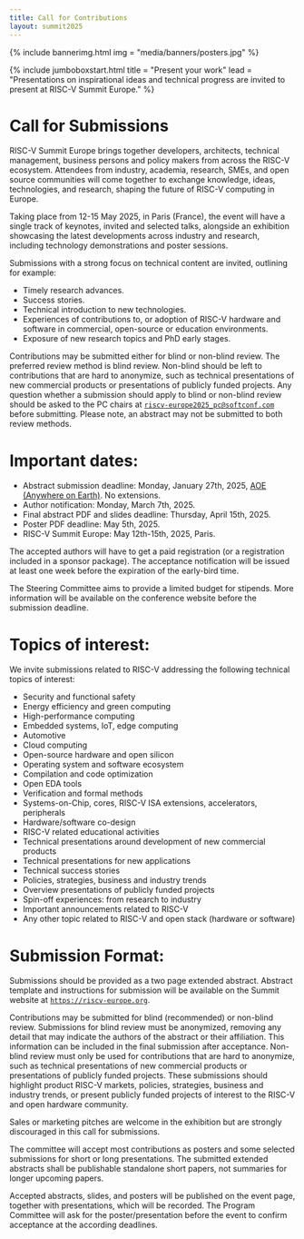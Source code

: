 ```yaml
---
title: Call for Contributions
layout: summit2025
---
```


{% include bannerimg.html
    img = "media/banners/posters.jpg"
%}

{% include jumboboxstart.html
    title = "Present your work"
    lead = "Presentations on inspirational ideas and technical progress are invited to present at RISC-V Summit Europe."
%}

# Call for Submissions

RISC-V Summit Europe brings together developers, architects, technical
management, business persons and policy makers from across the RISC-V
ecosystem. Attendees from industry, academia, research, SMEs, and open
source communities will come together to exchange knowledge, ideas,
technologies, and research, shaping the future of RISC-V computing in
Europe.

Taking place from 12-15 May 2025, in Paris (France), the event will
have a single track of keynotes, invited and selected talks, alongside
an exhibition showcasing the latest developments across industry and
research, including technology demonstrations and poster sessions.

Submissions with a strong focus on technical content are invited,
outlining for example:

- Timely research advances.
- Success stories.
- Technical introduction to new technologies.
- Experiences of contributions to, or adoption of RISC-V hardware and
  software in commercial, open-source or education environments.
- Exposure of new research topics and PhD early stages.

Contributions may be submitted either for blind or non-blind
review. The preferred review method is blind review. Non-blind should
be left to contributions that are hard to anonymize, such as technical
presentations of new commercial products or presentations of publicly
funded projects. Any question whether a submission should apply to
blind or non-blind review should be asked to the PC chairs at
[`riscv-europe2025_pc@softconf.com`](mailto:riscv-europe2025_pc@softconf.com)
before submitting. Please note, an abstract may not be submitted to
both review methods.

# Important dates:

- Abstract submission deadline: Monday, January 27th, 2025, [AOE
  (Anywhere on
  Earth)](https://en.wikipedia.org/wiki/Anywhere_on_Earth). No
  extensions.
- Author notification: Monday, March 7th, 2025.
- Final abstract PDF and slides deadline: Thursday, April 15th, 2025.
- Poster PDF deadline: May 5th, 2025.
- RISC-V Summit Europe: May 12th-15th, 2025, Paris.

The accepted authors will have to get a paid registration (or a
registration included in a sponsor package). The acceptance
notification will be issued at least one week before the expiration of
the early-bird time.

The Steering Committee aims to provide a limited budget for
stipends. More information will be available on the conference website
before the submission deadline.

# Topics of interest:

We invite submissions related to RISC-V addressing the following
technical topics of interest:

- Security and functional safety 
- Energy efficiency and green computing
- High-performance computing
- Embedded systems, IoT, edge computing
- Automotive
- Cloud computing
- Open-source hardware and open silicon
- Operating system and software ecosystem
- Compilation and code optimization
- Open EDA tools
- Verification and formal methods
- Systems-on-Chip, cores, RISC-V ISA extensions, accelerators,
  peripherals
- Hardware/software co-design
- RISC-V related educational activities
- Technical presentations around development of new commercial
  products
- Technical presentations for new applications
- Technical success stories
- Policies, strategies, business and industry trends
- Overview presentations of publicly funded projects
- Spin-off experiences: from research to industry
- Important announcements related to RISC-V
- Any other topic related to RISC-V and open stack (hardware or
  software)

# Submission Format:

Submissions should be provided as a two page extended
abstract. Abstract template and instructions for submission will be
available on the Summit website at
[`https://riscv-europe.org`](https://riscv-europe.org).

Contributions may be submitted for blind (recommended) or non-blind
review. Submissions for blind review must be anonymized, removing any
detail that may indicate the authors of the abstract or their
affiliation. This information can be included in the final submission
after acceptance. Non-blind review must only be used for contributions
that are hard to anonymize, such as technical presentations of new
commercial products or presentations of publicly funded
projects. These submissions should highlight product RISC-V markets,
policies, strategies, business and industry trends, or present
publicly funded projects of interest to the RISC-V and open hardware
community.

Sales or marketing pitches are welcome in the exhibition but are
strongly discouraged in this call for submissions.

The committee will accept most contributions as posters and some
selected submissions for short or long presentations. The submitted
extended abstracts shall be publishable standalone short papers, not
summaries for longer upcoming papers.

Accepted abstracts, slides, and posters will be published on the event
page, together with presentations, which will be recorded. The Program
Committee will ask for the poster/presentation before the event to
confirm acceptance at the according deadlines.
